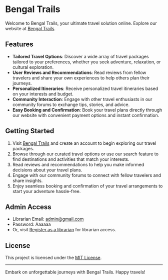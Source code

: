 # Bengal Trails

Welcome to Bengal Trails, your ultimate travel solution online. Explore our website at [Bengal Trails](https://bengaltrails.web.app/).

## Features
- **Tailored Travel Options**: Discover a wide array of travel packages tailored to your preferences, whether you seek adventure, relaxation, or cultural exploration.
- **User Reviews and Recommendations**: Read reviews from fellow travelers and share your own experiences to help others plan their journeys.
- **Personalized Itineraries**: Receive personalized travel itineraries based on your interests and budget.
- **Community Interaction**: Engage with other travel enthusiasts in our community forums to exchange tips, stories, and advice.
- **Easy Booking and Confirmation**: Book your travel plans directly through our website with convenient payment options and instant confirmation.

## Getting Started
1. Visit [Bengal Trails](https://bengaltrails.web.app/) and create an account to begin exploring our travel packages.
2. Browse through our curated travel options or use our search feature to find destinations and activities that match your interests.
3. Read reviews and recommendations to help you make informed decisions about your travel plans.
4. Engage with our community forums to connect with fellow travelers and share insights.
5. Enjoy seamless booking and confirmation of your travel arrangements to start your adventure hassle-free.

## Admin Access
- Librarian Email: admin@gmail.com
- Password: Aaaaaa
- Or, visit [Register as a librarian](https://bookersden.web.app/librarian-registration) for librarian access.

## License
This project is licensed under the [MIT License](https://opensource.org/licenses/MIT).

---

Embark on unforgettable journeys with Bengal Trails. Happy travels!
